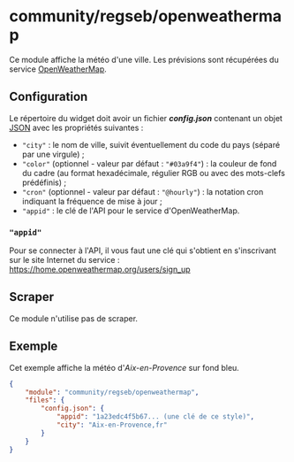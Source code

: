 # community/regseb/openweathermap

Ce module affiche la météo d'une ville. Les prévisions sont récupérées du
service [OpenWeatherMap](https://openweathermap.org/).

## Configuration

Le répertoire du widget doit avoir un fichier ***config.json*** contenant un
objet
[JSON](https://www.json.org/json-fr.html "JavaScript Object Notation") avec les
propriétés suivantes :

- `"city"` : le nom de ville, suivit éventuellement du code du pays (séparé par
  une virgule) ;
- `"color"` (optionnel - valeur par défaut : `"#03a9f4"`) : la couleur de fond
  du cadre (au format hexadécimale, régulier RGB ou avec des mots-clefs
  prédéfinis) ;
- `"cron"` (optionnel - valeur par défaut : `"@hourly"`) : la notation cron
  indiquant la fréquence de mise à jour ;
- `"appid"` : le clé de l'API pour le service d'OpenWeatherMap.

### `"appid"`

Pour se connecter à l'API, il vous faut une clé qui s'obtient en s'inscrivant
sur le site Internet du service :
<https://home.openweathermap.org/users/sign_up>

## Scraper

Ce module n'utilise pas de scraper.

## Exemple

Cet exemple affiche la météo d'*Aix-en-Provence* sur fond bleu.

```JSON
{
    "module": "community/regseb/openweathermap",
    "files": {
        "config.json": {
            "appid": "1a23edc4f5b67... (une clé de ce style)",
            "city": "Aix-en-Provence,fr"
        }
    }
}
```
